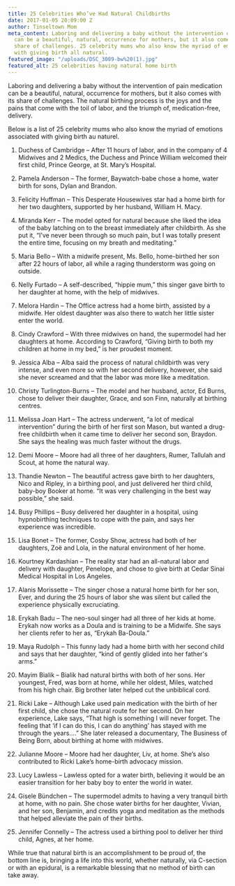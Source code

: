 ```yaml
---
title: 25 Celebrities Who’ve Had Natural Childbirths
date: 2017-01-05 20:09:00 Z
author: Tinseltown Mom
meta_content: Laboring and delivering a baby without the intervention of pain medication
  can be a beautiful, natural, occurrence for mothers, but it also comes with its
  share of challenges. 25 celebrity mums who also know the myriad of emotions associated
  with giving birth all natural.
featured_image: "/uploads/DSC_3089-bw%20(1).jpg"
featured_alt: 25 celebrities having natural home birth
---
```


Laboring and delivering a baby without the intervention of pain medication can be a beautiful, natural, occurrence for mothers, but it also comes with its share of challenges. The natural birthing process is the joys and the pains that come with the toil of labor, and the triumph of, medication-free, delivery.

Below is a list of 25 celebrity mums who also know the myriad of emotions associated with giving birth au naturel.

1. Duchess of Cambridge – After 11 hours of labor, and in the company of 4 Midwives and 2 Medics, the Duchess and Prince William welcomed their first child, Prince George, at St. Mary’s Hospital.  

2. Pamela Anderson – The former, Baywatch-babe chose a home, water birth for sons, Dylan and Brandon.

3. Felicity Huffman – This Desperate Housewives star had a home birth for her two daughters, supported by her husband, William H. Macy.

4. Miranda Kerr – The model opted for natural because she liked the idea of the baby latching on to the breast immediately after childbirth.  As she put it, “I’ve never been through so much pain, but I was totally present the entire time, focusing on my breath and meditating.”

5. Maria Bello – With a midwife present, Ms. Bello, home-birthed her son after 22 hours of labor, all while a raging thunderstorm was going on outside.

6. Nelly Furtado – A self-described, “hippie mum,” this singer gave birth to her daughter at home, with the help of midwives.

7. Melora Hardin – The Office actress had a home birth, assisted by a midwife.  Her oldest daughter was also there to watch her little sister enter the world.

8. Cindy Crawford – With three midwives on hand, the supermodel had her daughters at home.  According to Crawford, “Giving birth to both my children at home in my bed,” is her proudest moment.

9. Jessica Alba – Alba said the process of natural childbirth was very intense, and even more so with her second delivery, however, she said she never screamed and that the labor was more like a meditation.

10. Christy Turlington-Burns – The model and her husband, actor, Ed Burns, chose to deliver their daughter, Grace, and son Finn, naturally at birthing centres.

11. Melissa Joan Hart – The actress underwent, “a lot of medical intervention” during the birth of her first son Mason, but wanted a drug-free childbirth when it came time to deliver her second son, Braydon.  She says the healing was much faster without the drugs.

12. Demi Moore – Moore had all three of her daughters, Rumer, Tallulah and Scout, at home the natural way.

13. Thandie Newton – The beautiful actress gave birth to her daughters, Nico and Ripley, in a birthing pool, and just delivered her third child, baby-boy Booker at home. “It was very challenging in the best way possible,” she said.

14. Busy Phillips – Busy delivered her daughter in a hospital, using hypnobirthing techniques to cope with the pain, and says her experience was incredible.

15. Lisa Bonet – The former, Cosby Show, actress had both of her daughters, Zoë and Lola, in the natural environment of her home.

16. Kourtney Kardashian – The reality star had an all-natural labor and delivery with daughter, Penelope, and chose to give birth at Cedar Sinai Medical Hospital in Los Angeles.

17. Alanis Morissette – The singer chose a natural home birth for her son, Ever, and during the 25 hours of labor she was silent but called the experience physically excruciating.

18. Erykah Badu – The neo-soul singer had all three of her kids at home.  Erykah now works as a Doula and is training to be a Midwife.  She says her clients refer to her as, “Erykah Ba-Doula.”

19. Maya Rudolph – This funny lady had a home birth with her second child and says that her daughter, “kind of gently glided into her father's arms.”

20. Mayim Bialik – Bialik had natural births with both of her sons.  Her youngest, Fred, was born at home, while her oldest, Miles, watched from his high chair.  Big brother later helped cut the unbiblical cord.

21. Ricki Lake – Although Lake used pain medication with the birth of her first child, she chose the natural route for her second.  On her experience, Lake says, “That high is something I will never forget. The feeling that ‘if I can do this, I can do anything’ has stayed with me through the years….” She later released a documentary, The Business of Being Born, about birthing at home with midwives.

22. Julianne Moore – Moore had her daughter, Liv, at home.  She’s also contributed to Ricki Lake’s home-birth advocacy mission.

23. Lucy Lawless – Lawless opted for a water birth, believing it would be an easier transition for her baby boy to enter the world in water.

24. Gisele Bündchen – The supermodel admits to having a very tranquil birth at home, with no pain.  She chose water births for her daughter, Vivian, and her son, Benjamin, and credits yoga and meditation as the methods that helped alleviate the pain of their births.

25. Jennifer Connelly – The actress used a birthing pool to deliver her third child, Agnes, at her home.

While true that natural birth is an accomplishment to be proud of, the bottom line is, bringing a life into this world, whether naturally, via C-section or with an epidural, is a remarkable blessing that no method of birth can take away.
